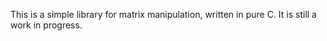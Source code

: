 This is a simple library for matrix manipulation, written in pure C. It is still a work in progress.
